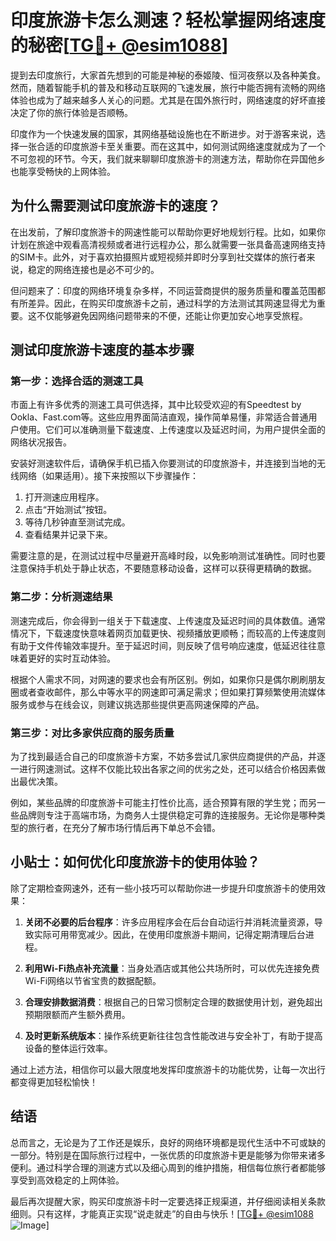 # 印度旅游卡怎么测速？轻松掌握网络速度的秘密[[TG💪+ @esim1088](https://t.me/s/esim1088)]

提到去印度旅行，大家首先想到的可能是神秘的泰姬陵、恒河夜祭以及各种美食。然而，随着智能手机的普及和移动互联网的飞速发展，旅行中能否拥有流畅的网络体验也成为了越来越多人关心的问题。尤其是在国外旅行时，网络速度的好坏直接决定了你的旅行体验是否顺畅。

印度作为一个快速发展的国家，其网络基础设施也在不断进步。对于游客来说，选择一张合适的印度旅游卡至关重要。而在这其中，如何测试网络速度就成为了一个不可忽视的环节。今天，我们就来聊聊印度旅游卡的测速方法，帮助你在异国他乡也能享受畅快的上网体验。

## 为什么需要测试印度旅游卡的速度？

在出发前，了解印度旅游卡的网速性能可以帮助你更好地规划行程。比如，如果你计划在旅途中观看高清视频或者进行远程办公，那么就需要一张具备高速网络支持的SIM卡。此外，对于喜欢拍摄照片或短视频并即时分享到社交媒体的旅行者来说，稳定的网络连接也是必不可少的。

但问题来了：印度的网络环境复杂多样，不同运营商提供的服务质量和覆盖范围都有所差异。因此，在购买印度旅游卡之前，通过科学的方法测试其网速显得尤为重要。这不仅能够避免因网络问题带来的不便，还能让你更加安心地享受旅程。

## 测试印度旅游卡速度的基本步骤

### 第一步：选择合适的测速工具

市面上有许多优秀的测速工具可供选择，其中比较受欢迎的有Speedtest by Ookla、Fast.com等。这些应用界面简洁直观，操作简单易懂，非常适合普通用户使用。它们可以准确测量下载速度、上传速度以及延迟时间，为用户提供全面的网络状况报告。

安装好测速软件后，请确保手机已插入你要测试的印度旅游卡，并连接到当地的无线网络（如果适用）。接下来按照以下步骤操作：

1. 打开测速应用程序。
2. 点击“开始测试”按钮。
3. 等待几秒钟直至测试完成。
4. 查看结果并记录下来。

需要注意的是，在测试过程中尽量避开高峰时段，以免影响测试准确性。同时也要注意保持手机处于静止状态，不要随意移动设备，这样可以获得更精确的数据。

### 第二步：分析测速结果

测速完成后，你会得到一组关于下载速度、上传速度及延迟时间的具体数值。通常情况下，下载速度快意味着网页加载更快、视频播放更顺畅；而较高的上传速度则有助于文件传输效率提升。至于延迟时间，则反映了信号响应速度，低延迟往往意味着更好的实时互动体验。

根据个人需求不同，对网速的要求也会有所区别。例如，如果你只是偶尔刷刷朋友圈或者查收邮件，那么中等水平的网速即可满足需求；但如果打算频繁使用流媒体服务或参与在线会议，则建议挑选那些提供更高网速保障的产品。

### 第三步：对比多家供应商的服务质量

为了找到最适合自己的印度旅游卡方案，不妨多尝试几家供应商提供的产品，并逐一进行网速测试。这样不仅能比较出各家之间的优劣之处，还可以结合价格因素做出最优决策。

例如，某些品牌的印度旅游卡可能主打性价比高，适合预算有限的学生党；而另一些品牌则专注于高端市场，为商务人士提供稳定可靠的连接服务。无论你是哪种类型的旅行者，在充分了解市场行情后再下单总不会错。

## 小贴士：如何优化印度旅游卡的使用体验？

除了定期检查网速外，还有一些小技巧可以帮助你进一步提升印度旅游卡的使用效果：

1. **关闭不必要的后台程序**：许多应用程序会在后台自动运行并消耗流量资源，导致实际可用带宽减少。因此，在使用印度旅游卡期间，记得定期清理后台进程。
   
2. **利用Wi-Fi热点补充流量**：当身处酒店或其他公共场所时，可以优先连接免费Wi-Fi网络以节省宝贵的数据配额。

3. **合理安排数据消费**：根据自己的日常习惯制定合理的数据使用计划，避免超出预期限额而产生额外费用。

4. **及时更新系统版本**：操作系统更新往往包含性能改进与安全补丁，有助于提高设备的整体运行效率。

通过上述方法，相信你可以最大限度地发挥印度旅游卡的功能优势，让每一次出行都变得更加轻松愉快！

## 结语

总而言之，无论是为了工作还是娱乐，良好的网络环境都是现代生活中不可或缺的一部分。特别是在国际旅行过程中，一张优质的印度旅游卡更是能够为你带来诸多便利。通过科学合理的测速方式以及细心周到的维护措施，相信每位旅行者都能够享受到高效稳定的上网体验。

最后再次提醒大家，购买印度旅游卡时一定要选择正规渠道，并仔细阅读相关条款细则。只有这样，才能真正实现“说走就走”的自由与快乐！[[TG💪+ @esim1088](https://t.me/s/esim1088) ![Image](https://i.postimg.cc/4NQfJmqS/Snipaste-2025-05-13-00-14-12.png)]